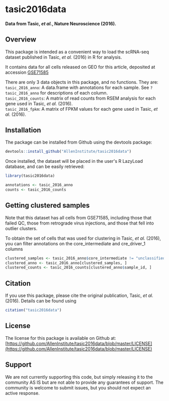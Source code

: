 # tasic2016data

#### Data from Tasic, _et al._, Nature Neuroscience (2016).

## Overview
This package is intended as a convenient way to load the scRNA-seq dataset published in Tasic, _et al._ (2016) in R for analysis.

It contains data for all cells released on GEO for this article, deposited at accession [GSE71585](https://www.ncbi.nlm.nih.gov/geo/query/acc.cgi?acc=GSE71585)

There are only 3 data objects in this package, and no functions. They are:  
`tasic_2016_anno`: A data.frame with annotations for each sample. See `?tasic_2016_anno` for descriptions of each column.  
`tasic_2016_counts`: A matrix of read counts from RSEM analysis for each gene used in Tasic, _et al._ (2016).  
`tasic_2016_fpkm`: A matrix of FPKM values for each gene used in Tasic, _et al._ (2016).  

## Installation

The package can be installed from Github using the devtools package:

```r
devtools::install_github("AllenInstitute/tasic2016data")
```

Once installed, the dataset will be placed in the user's R LazyLoad database, and can be easily retrieved:

```r
library(tasic2016data)

annotations <- tasic_2016_anno
counts <- tasic_2016_counts
```

## Getting clustered samples

Note that this dataset has all cells from GSE71585, including those that failed QC, those from retrograde virus injections, and those that fell into outlier clusters.

To obtain the set of cells that was used for clustering in Tasic, _et al._ (2016), you can filter annotations on the core_intermediate and cre_driver_1 columns

```r
clustered_samples <- tasic_2016_anno$core_intermediate != "unclassified" & tasic_2016_anno$cre_driver_1 != "CAV2-Cre"
clustered_anno <- tasic_2016_anno[clustered_samples, ]
clustered_counts <- tasic_2016_counts[clustered_anno$sample_id, ]
```

## Citation

If you use this package, please cite the original publication, Tasic, _et al._ (2016). Details can be found using

```r
citation("tasic2016data")
```

## License

The license for this package is available on Github at: [https://github.com/AllenInstitute/tasic2016data/blob/master/LICENSE](https://github.com/AllenInstitute/tasic2016data/blob/master/LICENSE)


## Support

We are not currently supporting this code, but simply releasing it to the community AS IS but are not able to provide any guarantees of support. The community is welcome to submit issues, but you should not expect an active response.

